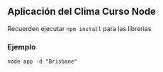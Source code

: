 ## Aplicación del Clima Curso Node

Recuerden ejecutar ```npm install``` para las librerias


### Ejemplo
```
node app -d "Brisbane"
```
